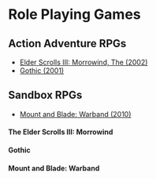 # Role Playing Games

## Action Adventure RPGs
* [Elder Scrolls III: Morrowind, The (2002)](#the-elder-scrolls-iii-morrowind)
* [Gothic (2001)](#gothic)

## Sandbox RPGs
* [Mount and Blade: Warband (2010)](#mount-and-blade-warband)

#### The Elder Scrolls III: Morrowind

#### Gothic

#### Mount and Blade: Warband
